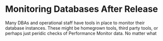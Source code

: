 # Monitoring Databases After Release

Many DBAs and operational staff have tools in place to monitor their database instances. These might be homegrown tools, third party tools, or perhaps just peridic checks of Performance Monitor data. No matter what 